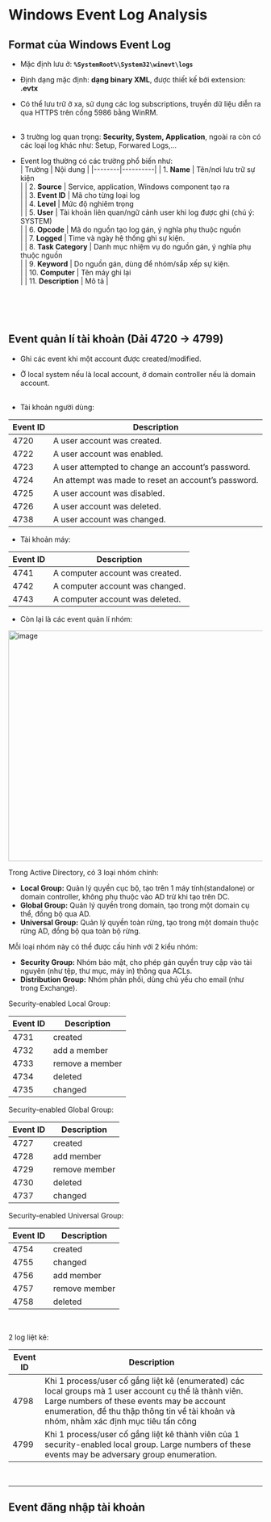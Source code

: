 # Windows Event Log Analysis

## Format của Windows Event Log

- Mặc định lưu ở: **<code>%SystemRoot%\System32\winevt\logs</code>**
- Định dạng mặc định: **dạng binary XML**, được thiết kế bởi extension: **.evtx**
- Có thể lưu trữ ở xa, sử dụng các log subscriptions, truyền dữ liệu diễn ra qua HTTPS trên cổng 5986 bằng WinRM.<br><br>
- 3 trường log quan trọng: **Security, System, Application**, ngoài ra còn có các loại log khác như: Setup, Forwared Logs,...
- Event log thường có các trường phổ biến như:
  <br>
  | Trường | Nội dung |
  |--------|----------|
  | 1. **Name** | Tên/nơi lưu trữ sự kiện <br>|
  | 2. **Source** | Service, application, Windows component tạo ra <br>|
  | 3. **Event ID** | Mã cho từng loại log <br>|
  | 4. **Level** | Mức độ nghiêm trọng <br>|
  | 5. **User** | Tài khoản liên quan/ngữ cảnh user khi log được ghi (chú ý: SYSTEM) <br>|
  | 6. **Opcode** | Mã do nguồn tạo log gán, ý nghĩa phụ thuộc nguồn <br>|
  | 7. **Logged** | Time và ngày hệ thống ghi sự kiện. <br>|
  | 8. **Task Category** | Danh mục nhiệm vụ do nguồn gán, ý nghĩa phụ thuộc nguồn <br>|
  | 9. **Keyword** | Do nguồn gán, dùng để nhóm/sắp xếp sự kiện. <br>|
  | 10. **Computer** | Tên máy ghi lại <br>|
  | 11. **Description** | Mô tả |

  <br><br><br>



 ## Event quản lí tài khoản (Dải 4720 -> 4799)

- Ghi các event khi một account được created/modified.
- Ở local system nếu là local account, ở domain controller nếu là domain account.<br><br>



- Tài khoản người dùng:

| Event ID | Description |
|----------|-------------|
| 4720 | A user account was created. |
| 4722 | A user account was enabled. |
| 4723 | A user attempted to change an account’s password. |
| 4724 | An attempt was made to reset an account’s password. |
| 4725 | A user account was disabled. |
| 4726 | A user account was deleted. |
| 4738 | A user account was changed. |



- Tài khoản máy:

| Event ID | Description |
|----------|-------------|
| 4741 | A computer account was created. |
| 4742 | A computer account was changed. |
| 4743 | A computer account was deleted. |



- Còn lại là các event quản lí nhóm:

<img width="555" height="457" alt="image" src="https://github.com/user-attachments/assets/82b3011f-bac2-49e4-80ff-e1d534baad77" />

Trong Active Directory, có 3 loại nhóm chính:
- **Local Group:** Quản lý quyền cục bộ, tạo trên 1 máy tính(standalone) or domain controller, không phụ thuộc vào AD trừ khi tạo trên DC.
- **Global Group:** Quản lý quyền trong domain, tạo trong một domain cụ thể, đồng bộ qua AD.
- **Universal Group:** Quản lý quyền toàn rừng, tạo trong một domain thuộc rừng AD, đồng bộ qua toàn bộ rừng.


Mỗi loại nhóm này có thể được cấu hình với 2 kiểu nhóm:
- **Security Group:** Nhóm bảo mật, cho phép gán quyền truy cập vào tài nguyên (như tệp, thư mục, máy in) thông qua ACLs.
- **Distribution Group:** Nhóm phân phối, dùng chủ yếu cho email (như trong Exchange).


Security-enabled Local Group:

| Event ID | Description |
|----------|-------------|
| 4731 | created |
| 4732 | add a member |
| 4733 | remove a member |
| 4734 | deleted |
| 4735 | changed |



Security-enabled Global Group:

| Event ID | Description |
|----------|-------------|
| 4727 | created |
| 4728 | add member |
| 4729 | remove member |
| 4730 | deleted |
| 4737 | changed |



Security-enabled Universal Group:

| Event ID | Description |
|----------|-------------|
| 4754 | created |
| 4755 | changed |
| 4756 | add member |
| 4757 | remove member |
| 4758 | deleted |

<br>

2 log liệt kê:

| Event ID | Description |
|----------|-------------|
| 4798 | Khi 1 process/user cố gắng liệt kê (enumerated) các local groups mà 1 user account cụ thể là thành viên. Large numbers of these events may be account enumeration, để thu thập thông tin về tài khoản và nhóm, nhằm xác định mục tiêu tấn công |
| 4799 | Khi 1 process/user cố gắng liệt kê thành viên của 1 security-enabled local group. Large numbers of these events may be adversary group enumeration. |

<br>

-----------------------------------------------------------------------------------------------------------------------------

## Event đăng nhập tài khoản 
